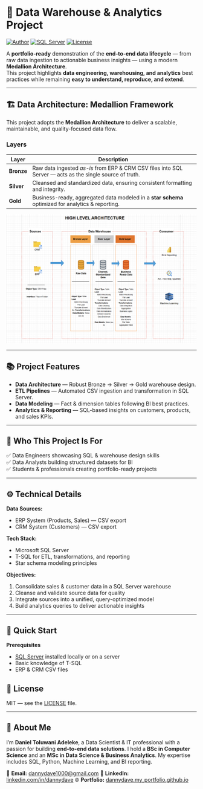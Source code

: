 # 🚀 Data Warehouse & Analytics Project

[![Author](https://img.shields.io/badge/Author-dannydave-blue)](https://github.com/dannydave)
[![SQL Server](https://img.shields.io/badge/SQL%20Server-%23CC2927.svg?&logo=microsoft-sql-server&logoColor=white)](https://www.microsoft.com/en-us/sql-server)
[![License](https://img.shields.io/badge/License-MIT-green.svg)](LICENSE)

A **portfolio-ready** demonstration of the **end-to-end data lifecycle** — from raw data ingestion to actionable business insights — using a modern **Medallion Architecture**.  
This project highlights **data engineering, warehousing, and analytics** best practices while remaining **easy to understand, reproduce, and extend**.

---

## 🏗️ Data Architecture: Medallion Framework

This project adopts the **Medallion Architecture** to deliver a scalable, maintainable, and quality-focused data flow.

### Layers

| Layer      | Description                                                                                          |
| ---------- | ---------------------------------------------------------------------------------------------------- |
| **Bronze** | Raw data ingested *as-is* from ERP & CRM CSV files into SQL Server — acts as the single source of truth. |
| **Silver** | Cleansed and standardized data, ensuring consistent formatting and integrity.                         |
| **Gold**   | Business-ready, aggregated data modeled in a **star schema** optimized for analytics & reporting.     |

![Medallion Architecture](docs/data_architecture.png)

---

## 📚 Project Features

- **Data Architecture** — Robust Bronze → Silver → Gold warehouse design.
- **ETL Pipelines** — Automated CSV ingestion and transformation in SQL Server.
- **Data Modeling** — Fact & dimension tables following BI best practices.
- **Analytics & Reporting** — SQL-based insights on customers, products, and sales KPIs.

---

## 🎯 Who This Project Is For

✅ Data Engineers showcasing SQL & warehouse design skills  
✅ Data Analysts building structured datasets for BI  
✅ Students & professionals creating portfolio-ready projects  

---

## ⚙️ Technical Details

**Data Sources:**  
- ERP System (Products, Sales) — CSV export  
- CRM System (Customers) — CSV export  

**Tech Stack:**  
- Microsoft SQL Server  
- T-SQL for ETL, transformations, and reporting  
- Star schema modeling principles  

**Objectives:**  
1. Consolidate sales & customer data in a SQL Server warehouse  
2. Cleanse and validate source data for quality  
3. Integrate sources into a unified, query-optimized model  
4. Build analytics queries to deliver actionable insights  

---

## 🚀 Quick Start

**Prerequisites**
- [SQL Server](https://www.microsoft.com/en-us/sql-server) installed locally or on a server
- Basic knowledge of T-SQL
- ERP & CRM CSV files 

## 📜 License

MIT — see the [LICENSE](LICENSE) file.

---

## 🌟 About Me

I’m **Daniel Toluwani Adeleke**, a Data Scientist & IT professional with a passion for building **end-to-end data solutions**.
I hold a **BSc in Computer Science** and an **MSc in Data Science & Business Analytics**. My expertise includes SQL, Python, Machine Learning, and BI reporting.

📧 **Email:** [dannydave1000@gmail.com](mailto:dannydave1000@gmail.com)
💼 **LinkedIn:** [linkedin.com/in/dannydave](https://www.linkedin.com/in/leke98)
🌐 **Portfolio:** [dannydave.my_portfolio.github.io](https://dannydave.github.io/my_portfolio.github.io/)

